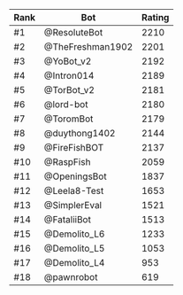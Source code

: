 Rank|Bot|Rating
---|---|---
#1|@ResoluteBot|2210
#2|@TheFreshman1902|2201
#3|@YoBot_v2|2192
#4|@Intron014|2189
#5|@TorBot_v2|2181
#6|@lord-bot|2180
#7|@ToromBot|2179
#8|@duythong1402|2144
#9|@FireFishBOT|2137
#10|@RaspFish|2059
#11|@OpeningsBot|1837
#12|@Leela8-Test|1653
#13|@SimplerEval|1521
#14|@FataliiBot|1513
#15|@Demolito_L6|1233
#16|@Demolito_L5|1053
#17|@Demolito_L4|953
#18|@pawnrobot|619
